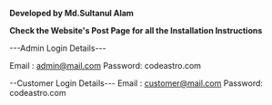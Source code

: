 **Developed by Md.Sultanul Alam**


**Check the Website's Post Page for all the Installation Instructions**


---Admin Login Details---

Email   : admin@mail.com
Password: codeastro.com

--Customer Login Details---
Email   : customer@mail.com
Password: codeastro.com

